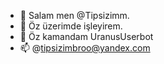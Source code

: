 - 👋 Salam men @Tipsizimm.
- 👀 Öz üzerimde işleyirem.
- 🌱 Öz kamandam UranusUserbot
- 📫 @tipsizimbroo@yandex.com

